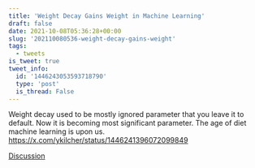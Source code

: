```yaml
---
title: 'Weight Decay Gains Weight in Machine Learning'
draft: false
date: 2021-10-08T05:36:28+00:00
slug: '202110080536-weight-decay-gains-weight'
tags:
  - tweets
is_tweet: true
tweet_info:
  id: '1446243053593718790'
  type: 'post'
  is_thread: False
---
```




Weight decay used to be mostly ignored parameter that you leave it to default. Now it is becoming most significant parameter. The age of diet machine learning is upon us. <https://x.com/ykilcher/status/1446241396072099849>

[Discussion](https://x.com/sytelus/status/1446243053593718790)

